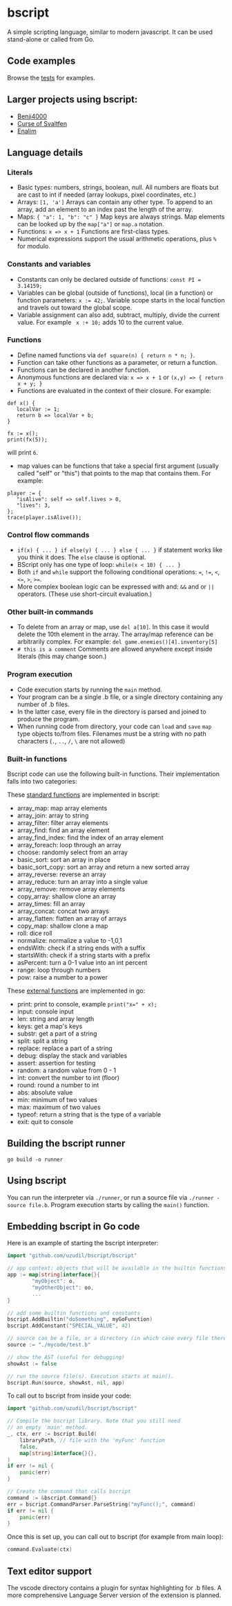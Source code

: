 # bscript
A simple scripting language, similar to modern javascript. It can be used stand-alone or called from Go.

## Code examples
Browse the [tests](https://github.com/uzudil/bscript/tree/master/src/tests) for examples.

## Larger projects using bscript:
- [Benji4000](https://github.com/uzudil/benji4000)
- [Curse of Svaltfen](https://github.com/uzudil/svaltfen)
- [Enalim](https://github.com/uzudil/enalim)

## Language details

### Literals

- Basic types: numbers, strings, boolean, null. All numbers are floats but are cast to int if needed (array lookups, pixel coordinates, etc.)
- Arrays: `[1, 'a']` Arrays can contain any other type. To append to an array, add an element to an index past the length of the array.
- Maps: `{ "a": 1, "b": "c" }` Map keys are always strings. Map elements can be looked up by the `map["a"]` or `map.a` notation.
- Functions: `x => x + 1` Functions are first-class types.
- Numerical expressions support the usual arithmetic operations, plus `%` for modulo.

### Constants and variables

- Constants can only be declared outside of functions: `const PI = 3.14159;`
- Variables can be global (outside of functions), local (in a function) or function parameters: `x := 42;`. Variable scope starts in the local function and travels out toward the global scope.
- Variable assignment can also add, subtract, multiply, divide the current value. For example ` x :+ 10;` adds 10 to the current value.

### Functions
- Define named functions via `def square(n) { return n * n; }`.
- Function can take other functions as a parameter, or return a function.
- Functions can be declared in another function.
- Anonymous functions are declared via: `x => x + 1` or `(x,y) => { return x + y; }`
- Functions are evaluated in the context of their closure. For example:
```
def x() {
   localVar := 1;
   return b => localVar + b;
}

fx := x();
print(fx(5));
```
will print `6`.
- map values can be functions that take a special first argument (usually called "self" or "this") that points to the map that contains them. For example: 
```
player := {
   "isAlive": self => self.lives > 0,
   "lives": 3,
};
trace(player.isAlive());
```

### Control flow commands
- `if(x) { ... } if else(y) { ... } else { ... }` if statement works like you think it does. The `else` clause is optional.
- BScript only has one type of loop: `while(x < 10) { ... }`
- Both `if` and `while` support the following conditional operations: `=`, `!=`, `<`, `<=`, `>`, `>=`.
- More complex boolean logic can be expressed with and: `&&` and or `||` operators. (These use short-circuit evaluation.)

### Other built-in commands
- To delete from an array or map, use `del a[10]`. In this case it would delete the 10th element in the array. The array/map reference can be arbitrarily complex. For example: `del game.enemies()[4].inventory[5]`
- `# this is a comment` Comments are allowed anywhere except inside literals (this may change soon.)

### Program execution
- Code execution starts by running the `main` method.
- Your program can be a single .b file, or a single directory containing any number of .b files.
- In the latter case, every file in the directory is parsed and joined to produce the program. 
- When running code from directory, your code can `load` and `save` `map` type objects to/from files. Filenames must be a string with no path characters (`.`, `..`, `/`, `\` are not allowed)

### Built-in functions
Bscript code can use the following built-in functions. Their implementation falls into two categories:

These [standard functions](https://github.com/uzudil/bscript/blob/main/bscript/stdlib.go) are implemented in bscript:
- array_map: map array elements
- array_join: array to string
- array_filter: filter array elements
- array_find: find an array element
- array_find_index: find the index of an array element
- array_foreach: loop through an array
- choose: randomly select from an array
- basic_sort: sort an array in place
- basic_sort_copy: sort an array and return a new sorted array
- array_reverse: reverse an array
- array_reduce: turn an array into a single value
- array_remove: remove array elements
- copy_array: shallow clone an array
- array_times: fill an array
- array_concat: concat two arrays
- array_flatten: flatten an array of arrays
- copy_map: shallow clone a map
- roll: dice roll
- normalize: normalize a value to -1,0,1
- endsWith: check if a string ends with a suffix
- startsWith: check if a string starts with a prefix
- asPercent: turn a 0-1 value into an int percent
- range: loop through numbers
- pow: raise a number to a power

These [external functions](https://github.com/uzudil/bscript/blob/main/bscript/builtins.go) are implemented in go:
- print: print to console, example `print("x=" + x);`
- input: console input
- len: string and array length
- keys: get a map's keys
- substr: get a part of a string
- split: split a string
- replace: replace a part of a string
- debug: display the stack and variables
- assert: assertion for testing
- random: a random value from 0 - 1
- int: convert the number to int (floor)
- round: round a number to int
- abs: absolute value
- min: minimum of two values
- max: maximum of two values
- typeof: return a string that is the type of a variable
- exit: quit to console


## Building the bscript runner

`go build -o runner`

## Using bscript

You can run the interpreter via `./runner`, or run a source file via `./runner -source file.b`. Program execution starts by calling the `main()` function.

## Embedding bscript in Go code

Here is an example of starting the bscript interpreter:
```go
import "github.com/uzudil/bscript/bscript"

// app context: objects that will be available in the builtin functions
app := map[string]interface{}{
        "myObject": o,
        "myOtherObject": oo,
        ...
}

// add some builtin functions and constants
bscript.AddBuiltin("doSomething", myGoFunction)
bscript.AddConstant("SPECIAL_VALUE", 42)

// source can be a file, or a directory (in which case every file there is loaded)
source := "./mycode/test.b"

// show the AST (useful for debugging)
showAst := false

// run the source file(s). Execution starts at main().
bscript.Run(source, showAst, nil, app)
```

To call out to bscript from inside your code:

```go
import "github.com/uzudil/bscript/bscript"

// Compile the bscript library. Note that you still need 
// an empty 'main' method.
_, ctx, err := bscript.Build(
	libraryPath, // file with the 'myFunc' function
	false,
	map[string]interface{}{},
)
if err != nil {
	panic(err)
}

// Create the command that calls bscript
command := &bscript.Command{}
err = bscript.CommandParser.ParseString("myFunc();", command)
if err != nil {
	panic(err)
}
```

Once this is set up, you can call out to bscript (for example from main loop):
```go
command.Evaluate(ctx)
```

## Text editor support
The vscode directory contains a plugin for syntax highlighting for .b files. A more comprehensive Language Server version of the extension is planned.

